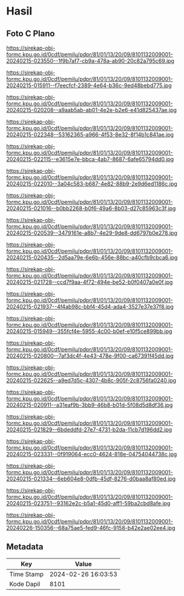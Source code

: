 # Hasil

## Foto C Plano

https://sirekap-obj-formc.kpu.go.id/0cdf/pemilu/pdpr/81/01/13/20/09/8101132009001-20240215-023550--1f9b7af7-cb9a-478a-ab90-20c82a795c69.jpg

https://sirekap-obj-formc.kpu.go.id/0cdf/pemilu/pdpr/81/01/13/20/09/8101132009001-20240215-015911--f7eecfcf-2389-4e64-b36c-9ed48bebd775.jpg

https://sirekap-obj-formc.kpu.go.id/0cdf/pemilu/pdpr/81/01/13/20/09/8101132009001-20240215-020208--a9aab5ab-ab01-4e2e-b2e6-e41d825437ae.jpg

https://sirekap-obj-formc.kpu.go.id/0cdf/pemilu/pdpr/81/01/13/20/09/8101132009001-20240215-022348--53162365-a966-4f53-8e32-8f14b1c841ae.jpg

https://sirekap-obj-formc.kpu.go.id/0cdf/pemilu/pdpr/81/01/13/20/09/8101132009001-20240215-022115--e3615e7e-bbca-4ab7-8687-6afe65794dd0.jpg

https://sirekap-obj-formc.kpu.go.id/0cdf/pemilu/pdpr/81/01/13/20/09/8101132009001-20240215-022010--3a04c583-b687-4e82-88b9-2e9d6ed1186c.jpg

https://sirekap-obj-formc.kpu.go.id/0cdf/pemilu/pdpr/81/01/13/20/09/8101132009001-20240215-021016--b0bb2268-b0f6-49a6-8b03-d27c85963c3f.jpg

https://sirekap-obj-formc.kpu.go.id/0cdf/pemilu/pdpr/81/01/13/20/09/8101132009001-20240215-020539--3479161e-a8b7-4e29-9de8-dd6797b0e278.jpg

https://sirekap-obj-formc.kpu.go.id/0cdf/pemilu/pdpr/81/01/13/20/09/8101132009001-20240215-020435--2d5aa79e-6e6b-456e-88bc-a40cfb9cbca6.jpg

https://sirekap-obj-formc.kpu.go.id/0cdf/pemilu/pdpr/81/01/13/20/09/8101132009001-20240215-021728--ccd7f9aa-4f72-494e-be52-b0f0407a0e0f.jpg

https://sirekap-obj-formc.kpu.go.id/0cdf/pemilu/pdpr/81/01/13/20/09/8101132009001-20240215-021937--4f4ab98c-bbf4-45d4-ada4-3527e37e37f8.jpg

https://sirekap-obj-formc.kpu.go.id/0cdf/pemilu/pdpr/81/01/13/20/09/8101132009001-20240215-015949--355fcf4e-5955-4c00-b0ef-e10f5ce899bb.jpg

https://sirekap-obj-formc.kpu.go.id/0cdf/pemilu/pdpr/81/01/13/20/09/8101132009001-20240215-020800--7af3dc4f-4e43-478e-9f00-ca67391f45dd.jpg

https://sirekap-obj-formc.kpu.go.id/0cdf/pemilu/pdpr/81/01/13/20/09/8101132009001-20240215-022625--a9ed7d5c-4307-4b8c-905f-2c8756fa0240.jpg

https://sirekap-obj-formc.kpu.go.id/0cdf/pemilu/pdpr/81/01/13/20/09/8101132009001-20240215-020911--a31eaf9b-3bb9-46b8-b01d-5f08d5d8df36.jpg

https://sirekap-obj-formc.kpu.go.id/0cdf/pemilu/pdpr/81/01/13/20/09/8101132009001-20240215-021829--6bdeddfd-27e7-4731-b2da-11cb7d196dd2.jpg

https://sirekap-obj-formc.kpu.go.id/0cdf/pemilu/pdpr/81/01/13/20/09/8101132009001-20240215-023331--0f919064-ecc0-4624-818e-04754044738c.jpg

https://sirekap-obj-formc.kpu.go.id/0cdf/pemilu/pdpr/81/01/13/20/09/8101132009001-20240215-021334--6eb604e8-0dfb-45df-8276-d0baa8af80ed.jpg

https://sirekap-obj-formc.kpu.go.id/0cdf/pemilu/pdpr/81/01/13/20/09/8101132009001-20240215-023751--93162e2c-b5a1-45d0-aff1-59ba2cbd8afe.jpg

https://sirekap-obj-formc.kpu.go.id/0cdf/pemilu/pdpr/81/01/13/20/09/8101132009001-20240226-150356--68a75ae5-fed9-46fc-9158-b42e2ae02ee4.jpg


## Metadata

| Key        | Value               |
| ---------- | ------------------- |
| Time Stamp | 2024-02-26 16:03:53 |
| Kode Dapil | 8101                |



